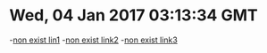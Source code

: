 # Wed, 04 Jan 2017 03:13:34 GMT
-[non exist lin1](../nonexisted1.md)
-[non exist link2](../nonexisted2.md)
-[non exist link3](../nonexisted3.md)
